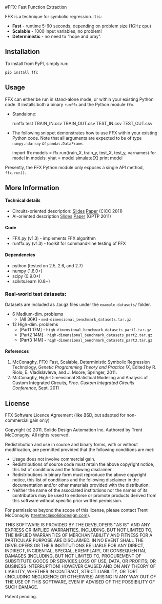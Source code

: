 #FFX: Fast Function Extraction

FFX is a technique for symbolic regression. It is:

- __Fast__ - runtime 5-60 seconds, depending on problem size (1GHz cpu)
- __Scalable__ - 1000 input variables, no problem!
- __Deterministic__ - no need to "hope and pray".

## Installation
To install from PyPI, simply run:

	pip install ffx

## Usage
FFX can either be run in stand-alone mode, or within your existing Python code. It installs both a binary `runffx` and the Python module `ffx`.

* Standalone: 

	runffx test TRAIN_IN.csv TRAIN_OUT.csv TEST_IN.csv TEST_OUT.csv


* The following snippet demonstrates how to use FFX within your existing Python code. Note that all arguments are expected to be of type `numpy.ndarray` or `pandas.DataFrame`.

	import ffx
	models = ffx.run(train_X, train_y, test_X, test_y, varnames)
	for model in models:
		yhat = model.simulate(X)
		print model

Presently, the FFX Python module only exposes a single API method, `ffx.run()`.


## More Information

#### Technical details

- Circuits-oriented description: [Slides](http://trent.st/content/2011-CICC-FFX-slides.ppt) [Paper](http://trent.st/content/2011-CICC-FFX-paper.pdf) (CICC 2011)
- AI-oriented description [Slides](http://trent.st/content/2011-GPTP-FFX-slides.pdf) [Paper](http://trent.st/content/2011-GPTP-FFX-paper.pdf) (GPTP 2011)

#### Code
* FFX.py (v1.3) - implements FFX algorithm
* runffx.py (v1.3) - toolkit for command-line testing of FFX


#### Dependencies
* python (tested on 2.5, 2.6, and 2.7)
* numpy (1.6.0+)
* scipy (0.9.0+) 
* scikits.learn (0.8+)

### Real-world test datasets:
Datasets are included as .tar.gz files under the `example-datasets/` folder.

* 6 Medium-dim. problems 
	- [All 36K] - `med-dimensional_benchmark_datasets.tar.gz`
* 12 High-dim. problems 
	- [Part1 17M] - `high-dimensional_benchmark_datasets_part1.tar.gz`
	- [Part2 14M] - `high-dimensional_benchmark_datasets_part2.tar.gz` 
	- [Part3 14M] - `high-dimensional_benchmark_datasets_part3.tar.gz`


#### References

1. McConaghy, FFX: Fast, Scalable, Deterministic Symbolic Regression Technology, _Genetic Programming Theory and Practice IX_, Edited by R. Riolo, E. Vladislavleva, and J. Moore, Springer, 2011.
2. McConaghy, High-Dimensional Statistical Modeling and Analysis of Custom Integrated Circuits, _Proc. Custom Integrated Circuits Conference_, Sept. 2011


## License
FFX Software Licence Agreement (like BSD, but adapted for non-commercial gain only)

Copyright (c) 2011, Solido Design Automation Inc.  Authored by Trent McConaghy.
All rights reserved.

Redistribution and use in source and binary forms, with or without modification, are permitted provided that the following conditions are met:

* Usage does not involve commercial gain. 
* Redistributions of source code must retain the above copyright notice, this list of conditions and the following disclaimer.
* Redistributions in binary form must reproduce the above copyright notice, this list of conditions and the following disclaimer in the documentation and/or other materials provided with the distribution.
* Neither the name of the associated institutions nor the names of its contributors may be used to endorse or promote products derived from this software without specific prior written permission.

For permissions beyond the scope of this license, please contact Trent McConaghy (trentmc@solidodesign.com).

THIS SOFTWARE IS PROVIDED BY THE DEVELOPERS ''AS IS'' AND ANY EXPRESS OR IMPLIED WARRANTIES, INCLUDING, BUT NOT LIMITED TO, THE IMPLIED WARRANTIES OF MERCHANTABILITY AND FITNESS FOR A PARTICULAR PURPOSE ARE DISCLAIMED. IN NO EVENT SHALL THE DEVELOPERS OR THEIR INSTITUTIONS BE LIABLE FOR ANY DIRECT, INDIRECT, INCIDENTAL, SPECIAL, EXEMPLARY, OR CONSEQUENTIAL DAMAGES (INCLUDING, BUT NOT LIMITED TO, PROCUREMENT OF SUBSTITUTE GOODS OR SERVICES;LOSS OF USE, DATA, OR PROFITS; OR BUSINESS INTERRUPTION) HOWEVER CAUSED AND ON ANY THEORY OF LIABILITY, WHETHER IN CONTRACT, STRICT LIABILITY, OR TORT (INCLUDING NEGLIGENCE OR OTHERWISE) ARISING IN ANY WAY OUT OF THE USE OF THIS SOFTWARE, EVEN IF ADVISED OF THE POSSIBILITY OF SUCH DAMAGE. 

Patent pending.
